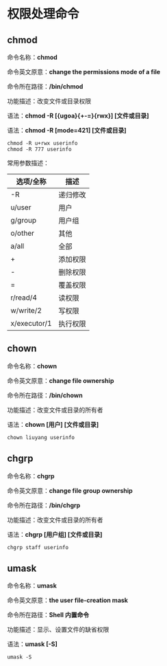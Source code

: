 # 权限处理命令
## chmod

命令名称：**chmod**

命令英文原意：**change the permissions mode of a file**

命令所在路径：**/bin/chmod**

功能描述：改变文件或目录权限

语法：**chmod -R [{ugoa}{+-=}{rwx}] [文件或目录]**

语法：**chmod -R [mode=421] [文件或目录]**

```shell
chmod -R u+rwx userinfo
chmod -R 777 userinfo
```

常用参数描述：

| 选项/全称    | 描述     |
| ------------ | -------- |
| -R           | 递归修改 |
| u/user       | 用户     |
| g/group      | 用户组   |
| o/other      | 其他     |
| a/all        | 全部     |
| +            | 添加权限 |
| -            | 删除权限 |
| =            | 覆盖权限 |
| r/read/4     | 读权限   |
| w/write/2    | 写权限   |
| x/executor/1 | 执行权限 |

## chown

命令名称：**chown**

命令英文原意：**change file ownership**

命令所在路径：**/bin/chown**

功能描述：改变文件或目录的所有者

语法：**chown [用户] [文件或目录]**

```shell
chown liuyang userinfo
```

## chgrp

命令名称：**chgrp**

命令英文原意：**change file group ownership**

命令所在路径：**/bin/chgrp**

功能描述：改变文件或目录的所有者

语法：**chgrp [用户组] [文件或目录]**

```shell
chgrp staff userinfo
```

## umask

命令名称：**umask**

命令英文原意：**the user file-creation mask**

命令所在路径：**Shell 内置命令**

功能描述：显示、设置文件的缺省权限

语法：**umask [-S]**

```shell
umask -S
```

